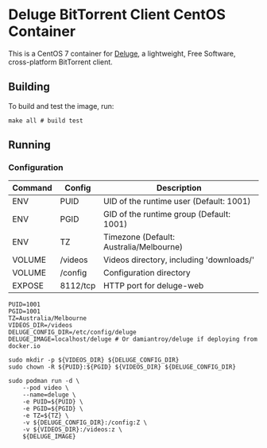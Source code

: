 # Deluge BitTorrent Client CentOS Container

This is a CentOS 7 container for [Deluge](https://deluge-torrent.org/), a lightweight, Free Software, cross-platform BitTorrent client.

## Building

To build and test the image, run:

```shell script
make all # build test
```

## Running

### Configuration

| Command | Config   | Description
| ------- | -------- | -----
| ENV     | PUID     | UID of the runtime user (Default: 1001)
| ENV     | PGID     | GID of the runtime group (Default: 1001)
| ENV     | TZ       | Timezone (Default: Australia/Melbourne)
| VOLUME  | /videos  | Videos directory, including 'downloads/'
| VOLUME  | /config  | Configuration directory
| EXPOSE  | 8112/tcp | HTTP port for deluge-web

```shell script
PUID=1001
PGID=1001
TZ=Australia/Melbourne
VIDEOS_DIR=/videos
DELUGE_CONFIG_DIR=/etc/config/deluge
DELUGE_IMAGE=localhost/deluge # Or damiantroy/deluge if deploying from docker.io

sudo mkdir -p ${VIDEOS_DIR} ${DELUGE_CONFIG_DIR}
sudo chown -R ${PUID}:${PGID} ${VIDEOS_DIR} ${DELUGE_CONFIG_DIR}

sudo podman run -d \
    --pod video \
    --name=deluge \
    -e PUID=${PUID} \
    -e PGID=${PGID} \
    -e TZ=${TZ} \
    -v ${DELUGE_CONFIG_DIR}:/config:Z \
    -v ${VIDEOS_DIR}:/videos:z \
    ${DELUGE_IMAGE}
```
